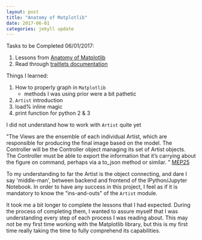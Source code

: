```yaml
---
layout: post
title: "Anatomy of Matplotlib"
date: 2017-06-01
categories: jekyll update
---
```

Tasks to be Completed 06/01/2017:
1. Lessons from [Anatomy of Matplotlib](https://github.com/WeatherGod/AnatomyOfMatplotlib)
2. Read through [traitlets documentation](http://traitlets.readthedocs.io/en/stable/index.html)

Things I learned:
1. How to properly graph in `Matplotlib`
    * methods I was using prior were a bit pathetic
2. `Artist` introduction
3. load% inline magic
4. print function for python 2 & 3

I did not understand how to work with `Artist` quite yet

"The Views are the ensemble of each individual Artist, which are responsible for producing the final image based on the model. The Controller will be the Controller object managing its set of Artist objects.
The Controller must be able to export the information that it’s carrying about the figure on command, perhaps via a to_json method or similar. "
[MEP25][MEP25]

To my understanding to far the Artist is the object connecting, and dare I say 'middle-man', between backend and frontend of the IPython/Jupyter Notebook.  In order to have any success in this project, I feel as if it is mandatory to know the "ins-and-outs" of the `Artist` module.

It took me a bit longer to complete the lessons that I had expected.  During the process of completing them, I wanted to assure myself that I was understanding every step of each process I was reading about.  This may not be my first time working with the Matplotlib library, but this is my first time really taking the time to fully comprehend its capabilities.

[MEP25]: [http://matplotlib.org/devel/MEP/MEP25.html]
